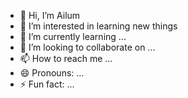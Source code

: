 - 👋 Hi, I’m Ailum
- 👀 I’m interested in learning new things
- 🌱 I’m currently learning ...
- 💞️ I’m looking to collaborate on ...
- 📫 How to reach me ...
- 😄 Pronouns: ...
- ⚡ Fun fact: ...

<!---
AilumRpl/AilumRpl is a ✨ special ✨ repository because its `README.md` (this file) appears on your GitHub profile.
You can click the Preview link to take a look at your changes.
--->
